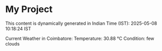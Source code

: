 # My Project

This content is dynamically generated in Indian Time (IST): 2025-05-08 10:18:24 IST


Current Weather in Coimbatore:
Temperature: 30.88 °C
Condition: few clouds
